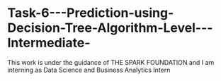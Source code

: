 # Task-6---Prediction-using-Decision-Tree-Algorithm-Level---Intermediate-
This work is under the guidance of THE SPARK FOUNDATION and I am interning as Data Science and Business Analytics Intern
